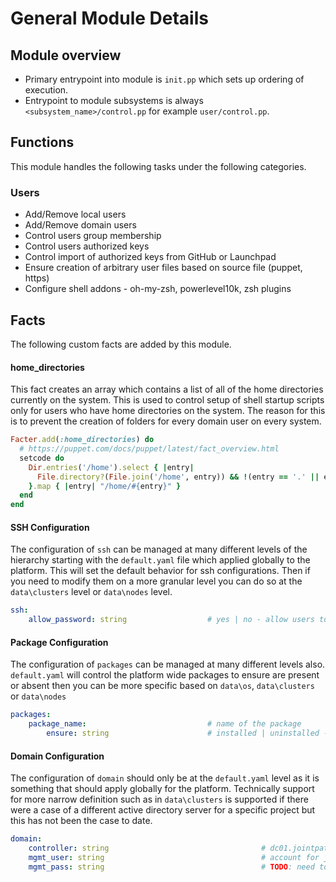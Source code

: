 # General Module Details

## Module overview

- Primary entrypoint into module is `init.pp` which sets up ordering of execution.
- Entrypoint to module subsystems is always `<subsystem_name>/control.pp` for example `user/control.pp`.

## Functions

This module handles the following tasks under the following categories.

### Users
- Add/Remove local users
- Add/Remove domain users
- Control users group membership
- Control users authorized keys
- Control import of authorized keys from GitHub or Launchpad
- Ensure creation of arbitrary user files based on source file (puppet, https)
- Configure shell addons - oh-my-zsh, powerlevel10k, zsh plugins

## Facts

The following custom facts are added by this module.

#### home_directories

This fact creates an array which contains a list of all of the home directories currently on the system. This is used 
to control setup of shell startup scripts only for users who have home directories on the system. The reason for this
is to prevent the creation of folders for every domain user on every system.

```ruby
Facter.add(:home_directories) do
  # https://puppet.com/docs/puppet/latest/fact_overview.html
  setcode do
    Dir.entries('/home').select { |entry|
      File.directory?(File.join('/home', entry)) && !(entry == '.' || entry == '..')
    }.map { |entry| "/home/#{entry}" }
  end
end
```



#### SSH Configuration

The configuration of `ssh` can be managed at many different levels of the hierarchy starting with the `default.yaml` file which applied
globally to the platform. This will set the default behavior for ssh configurations. Then if you need to modify them on a more granular
level you can do so at the `data\clusters` level or `data\nodes` level.

```yaml
ssh:
    allow_password: string                  # yes | no - allow users to use passwords via ssh
```

#### Package Configuration

The configuration of `packages` can be managed at many different levels also. `default.yaml` will control the platform wide packages to ensure are present or absent then you can be more specific based on `data\os`, `data\clusters` or `data\nodes`

```yaml
packages:
    package_name:                           # name of the package
        ensure: string                      # installed | uninstalled - desired state of the package
```

#### Domain Configuration

The configuration of `domain` should only be at the `default.yaml` level as it is something that should apply globally for the platform. Technically support for more narrow definition such as in `data\clusters` is supported if there were a case of a different active directory server for a specific project but this has not been the case to date.

```yaml
domain:
    controller: string                                  # dc01.jointpathfinding.com - fqdn of the domain controller
    mgmt_user: string                                   # account for joining systems, creating accounts etc
    mgmt_pass: string                                   # TODO: need to figure out a secure way to handle this
```